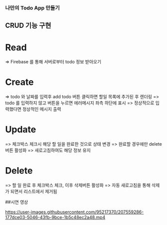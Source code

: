 ### 나만의 Todo App 만들기

## CRUD 기능 구현

# Read
=> Firebase 를 통해 서버로부터 todo 정보 받아오기

# Create
=> todo 와 날짜를 입력후 add todo 버튼 클릭하면 할일 목록에 추가된 후 렌더링
=> todo 를 입력하지 않고 버튼을 누르면 에러메시지 좌측 하단에 표시
=> 정상적으로 입력했다면 정상적인 메시지 출력

# Update
=> 체크박스 체크시 해당 할 일을 완료한 것으로 상태 변경
=> 완료할 경우에만 delete 버튼 활성화
=> 새로고침하여도 해당 정보 유지

# Delete
=> 할 일 완료 후 체크박스 체크, 이후 삭제버튼 활성화
=> 자동 새로고침을 통해 삭제가 되면서 리스트에서 제거됨

##시연 영상

https://user-images.githubusercontent.com/95217370/207559286-177dce03-5046-43fb-9bce-1b5c48ec2a48.mp4

